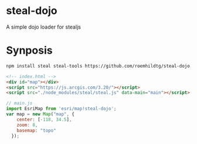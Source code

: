 # steal-dojo
A simple dojo loader for stealjs

# Synposis 

```bash
npm install steal steal-tools https://github.com/roemhildtg/steal-dojo.git --save
```

```html
<!-- index.html -->
<div id="map"></div>
<script src="https://js.arcgis.com/3.20/"></script>
<script src="./node_modules/steal/steal.js" data-main="main"></script>
```

```javascript
// main.js
import EsriMap from 'esri/map!steal-dojo';
var map = new Map("map", {
    center: [-118, 34.5],
    zoom: 8,
    basemap: "topo"
  });
```

